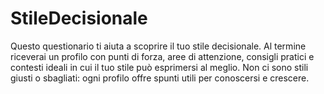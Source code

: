 # StileDecisionale
Questo questionario ti aiuta a scoprire il tuo stile decisionale. Al termine riceverai un profilo con punti di forza, aree di attenzione, consigli pratici e contesti ideali in cui il tuo stile può esprimersi al meglio. Non ci sono stili giusti o sbagliati: ogni profilo offre spunti utili per conoscersi e crescere.
